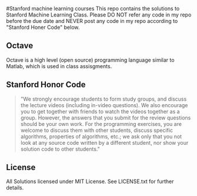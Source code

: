 #Stanford machine learning courses
This repo contains the solutions to Stanford Machine Learning Class. Please DO NOT refer any code in my repo before the due date and NEVER post any code in my repo according to "Stanford Honer Code" below.

## Octave
Octave is a high level (open source) programming language similar to Matlab, which is used in class assisgments. 

## Stanford Honor Code

> "We strongly encourage students to form study groups,  and discuss the lecture videos (including in-video questions). We also encourage you to get together with friends to watch the videos together as a group. However,  the answers that you submit for the review questions should be your own work. For the programming exercises,  you are welcome to discuss them with other students,  discuss specific algorithms,  properties of algorithms,  etc.; we ask only that you not look at any source code written by a different student,  nor show your solution code to other students."

## License

All Solutions licensed under MIT License. See LICENSE.txt for further details.
